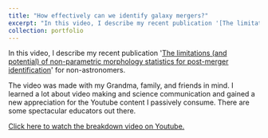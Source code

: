 ```yaml
---
title: "How effectively can we identify galaxy mergers?"
excerpt: "In this video, I describe my recent publication '[The limitations (and potential) of non-parametric morphology statistics for post-merger identification](https://sj-wilkinson.github.io/publication/2024-01-24-TNG-Mergers)' for non-astronomers."
collection: portfolio
---
```


In this video, I describe my recent publication '[The limitations (and potential) of non-parametric morphology statistics for post-merger identification](https://sj-wilkinson.github.io/publication/2024-01-24-TNG-Mergers)' for non-astronomers.

The video was made with my Grandma, family, and friends in mind. I learned a lot about video making and science communication and gained a new appreciation for the Youtube content I passively consume. There are some spectacular educators out there.

[Click here to watch the breakdown video on Youtube.](https://www.youtube.com/watch?v=smj7UW8LMfk&ab_channel=ScottWilkinson)
